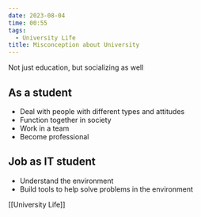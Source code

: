 ```yaml
---
date: 2023-08-04
time: 00:55
tags:
  - University Life
title: Misconception about University
---
```


Not just education, but socializing as well

## As a student

- Deal with people with different types and attitudes
- Function together in society
- Work in a team
- Become professional

## Job as IT student

- Understand the environment
- Build tools to help solve problems in the environment

[[University Life]]
